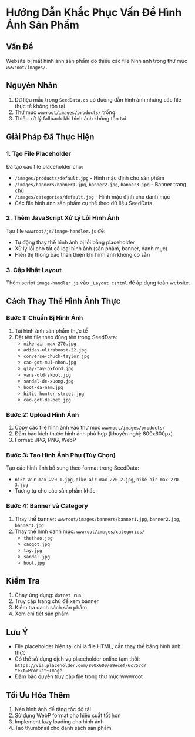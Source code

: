 # Hướng Dẫn Khắc Phục Vấn Đề Hình Ảnh Sản Phẩm

## Vấn Đề
Website bị mất hình ảnh sản phẩm do thiếu các file hình ảnh trong thư mục `wwwroot/images/`.

## Nguyên Nhân
1. Dữ liệu mẫu trong `SeedData.cs` có đường dẫn hình ảnh nhưng các file thực tế không tồn tại
2. Thư mục `wwwroot/images/products/` trống
3. Thiếu xử lý fallback khi hình ảnh không tồn tại

## Giải Pháp Đã Thực Hiện

### 1. Tạo File Placeholder
Đã tạo các file placeholder cho:
- `/images/products/default.jpg` - Hình mặc định cho sản phẩm
- `/images/banners/banner1.jpg`, `banner2.jpg`, `banner3.jpg` - Banner trang chủ
- `/images/categories/default.jpg` - Hình mặc định cho danh mục
- Các file hình ảnh sản phẩm cụ thể theo dữ liệu SeedData

### 2. Thêm JavaScript Xử Lý Lỗi Hình Ảnh
Tạo file `wwwroot/js/image-handler.js` để:
- Tự động thay thế hình ảnh bị lỗi bằng placeholder
- Xử lý lỗi cho tất cả loại hình ảnh (sản phẩm, banner, danh mục)
- Hiển thị thông báo thân thiện khi hình ảnh không có sẵn

### 3. Cập Nhật Layout
Thêm script `image-handler.js` vào `_Layout.cshtml` để áp dụng toàn website.

## Cách Thay Thế Hình Ảnh Thực

### Bước 1: Chuẩn Bị Hình Ảnh
1. Tải hình ảnh sản phẩm thực tế
2. Đặt tên file theo đúng tên trong SeedData:
   - `nike-air-max-270.jpg`
   - `adidas-ultraboost-22.jpg`
   - `converse-chuck-taylor.jpg`
   - `cao-got-mui-nhon.jpg`
   - `giay-tay-oxford.jpg`
   - `vans-old-skool.jpg`
   - `sandal-de-xuong.jpg`
   - `boot-da-nam.jpg`
   - `bitis-hunter-street.jpg`
   - `cao-got-de-bet.jpg`

### Bước 2: Upload Hình Ảnh
1. Copy các file hình ảnh vào thư mục `wwwroot/images/products/`
2. Đảm bảo kích thước hình ảnh phù hợp (khuyến nghị: 800x600px)
3. Format: JPG, PNG, WebP

### Bước 3: Tạo Hình Ảnh Phụ (Tùy Chọn)
Tạo các hình ảnh bổ sung theo format trong SeedData:
- `nike-air-max-270-1.jpg`, `nike-air-max-270-2.jpg`, `nike-air-max-270-3.jpg`
- Tương tự cho các sản phẩm khác

### Bước 4: Banner và Category
1. Thay thế banner: `wwwroot/images/banners/banner1.jpg`, `banner2.jpg`, `banner3.jpg`
2. Thay thế hình danh mục: `wwwroot/images/categories/`
   - `thethao.jpg`
   - `caogot.jpg`
   - `tay.jpg`
   - `sandal.jpg`
   - `boot.jpg`

## Kiểm Tra
1. Chạy ứng dụng: `dotnet run`
2. Truy cập trang chủ để xem banner
3. Kiểm tra danh sách sản phẩm
4. Xem chi tiết sản phẩm

## Lưu Ý
- File placeholder hiện tại chỉ là file HTML, cần thay thế bằng hình ảnh thực
- Có thể sử dụng dịch vụ placeholder online tạm thời: `https://via.placeholder.com/800x600/e9ecef/6c757d?text=Product+Image`
- Đảm bảo quyền truy cập file trong thư mục wwwroot

## Tối Ưu Hóa Thêm
1. Nén hình ảnh để tăng tốc độ tải
2. Sử dụng WebP format cho hiệu suất tốt hơn
3. Implement lazy loading cho hình ảnh
4. Tạo thumbnail cho danh sách sản phẩm